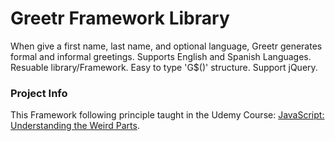 # Greetr Framework Library

When give a first name, last name, and optional language, Greetr generates formal and informal greetings.
Supports English and Spanish Languages.
Resuable library/Framework.
Easy to type 'G$()' structure.
Support jQuery.

### Project Info
This Framework following principle taught in the Udemy Course: [JavaScript: Understanding the Weird Parts](https://www.udemy.com/course/understand-javascript/).
